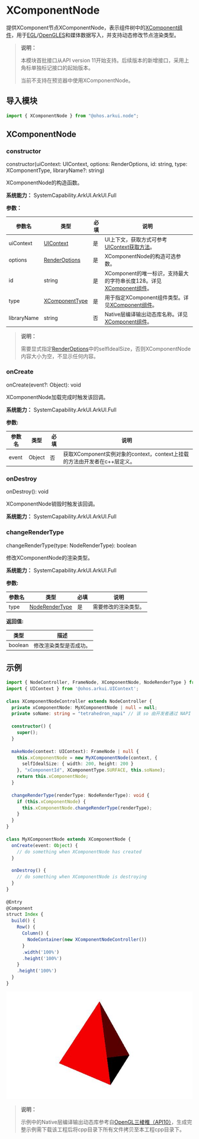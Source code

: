 # XComponentNode

提供XComponent节点XComponentNode，表示组件树中的[XComponent组件](arkui-ts/ts-basic-components-xcomponent.md#xcomponent)，用于[EGL](../native-lib/egl.md)/[OpenGLES](../native-lib/opengles.md)和媒体数据写入，并支持动态修改节点渲染类型。

> **说明：**
>
> 本模块首批接口从API version 11开始支持。后续版本的新增接口，采用上角标单独标记接口的起始版本。
> 
> 当前不支持在预览器中使用XComponentNode。

## 导入模块

```ts
import { XComponentNode } from "@ohos.arkui.node";
```

## XComponentNode

### constructor

constructor(uiContext: UIContext, options: RenderOptions, id: string, type: XComponentType, libraryName?: string)

XComponentNode的构造函数。

**系统能力：** SystemCapability.ArkUI.ArkUI.Full

**参数：**

| 参数名      | 类型                                                         | 必填 | 说明                                                         |
| ----------- | ------------------------------------------------------------ | ---- | ------------------------------------------------------------ |
| uiContext   | [UIContext](js-apis-arkui-UIContext.md)                      | 是   | UI上下文，获取方式可参考[UIContext获取方法](./js-apis-arkui-node.md#uicontext获取方法)。 |
| options     | [RenderOptions](./js-apis-arkui-builderNode.md#renderoptions) | 是   | XComponentNode的构造可选参数。                               |
| id          | string                                                       | 是   | XComponent的唯一标识，支持最大的字符串长度128。详见[XComponent组件](arkui-ts/ts-basic-components-xcomponent.md#xcomponent)。 |
| type        | [XComponentType](arkui-ts/ts-basic-components-xcomponent.md#xcomponenttype10枚举说明) | 是   | 用于指定XComponent组件类型。详见[XComponent组件](arkui-ts/ts-basic-components-xcomponent.md#xcomponent)。 |
| libraryName | string                                                       | 否   | Native层编译输出动态库名称。详见[XComponent组件](arkui-ts/ts-basic-components-xcomponent.md#xcomponent)。 |

> **说明：**
>
> 需要显式指定[RenderOptions](./js-apis-arkui-builderNode.md#renderoptions)中的selfIdealSize，否则XComponentNode内容大小为空，不显示任何内容。

### onCreate

onCreate(event?: Object): void

XComponentNode加载完成时触发该回调。

**系统能力：** SystemCapability.ArkUI.ArkUI.Full

**参数:**

| 参数名 | 类型   | 必填 | 说明                                                         |
| ------ | ------ | ---- | ------------------------------------------------------------ |
| event  | Object | 否   | 获取XComponent实例对象的context，context上挂载的方法由开发者在c++层定义。 |

### onDestroy

onDestroy(): void

XComponentNode销毁时触发该回调。

**系统能力：** SystemCapability.ArkUI.ArkUI.Full

### changeRenderType

changeRenderType(type: NodeRenderType): boolean

修改XComponentNode的渲染类型。

**系统能力：** SystemCapability.ArkUI.ArkUI.Full

**参数:**

| 参数名 | 类型                                                     | 必填 | 说明             |
| ------ | ------------------------------------------------------------ | ---- | ------------------ |
| type   | [NodeRenderType](./js-apis-arkui-builderNode.md#noderendertype) | 是 | 需要修改的渲染类型。 |

**返回值:**

| 类型 | 描述                   |
| ---- | ---------------------- |
| boolean | 修改渲染类型是否成功。 |

## 示例

```ts
import { NodeController, FrameNode, XComponentNode, NodeRenderType } from "@ohos.arkui.node"
import { UIContext } from '@ohos.arkui.UIContext';

class XComponentNodeController extends NodeController {
  private xComponentNode: MyXComponentNode | null = null;
  private soName: string = "tetrahedron_napi" // 该 so 由开发者通过 NAPI 编写并生成

  constructor() {
    super();
  }

  makeNode(context: UIContext): FrameNode | null {
    this.xComponentNode = new MyXComponentNode(context, {
      selfIdealSize: { width: 200, height: 200 }
    }, "xComponentId", XComponentType.SURFACE, this.soName);
    return this.xComponentNode;
  }

  changeRenderType(renderType: NodeRenderType): void {
    if (this.xComponentNode) {
      this.xComponentNode.changeRenderType(renderType);
    }
  }
}

class MyXComponentNode extends XComponentNode {
  onCreate(event: Object) {
    // do something when XComponentNode has created
  }

  onDestroy() {
    // do something when XComponentNode is destroying
  }
}

@Entry
@Component
struct Index {
  build() {
    Row() {
      Column() {
        NodeContainer(new XComponentNodeController())
      }
      .width('100%')
      .height('100%')
    }
    .height('100%')
  }
}
```

![XComponentNodeSample](figures/xcomponent_node.jpg)

<!--Del-->
> **说明：**
>
> 示例中的Native层编译输出动态库参考自[OpenGL三棱椎（API10）](https://gitee.com/openharmony/applications_app_samples/tree/master/code/BasicFeature/Native/NdkOpenGL)，生成完整示例需下载该工程后将cpp目录下所有文件拷贝至本工程cpp目录下。
<!--DelEnd-->
